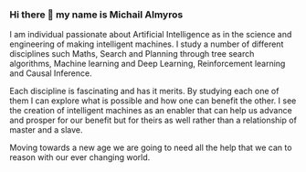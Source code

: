 ### Hi there 👋 my name is Michail Almyros

I am individual passionate about Artificial Intelligence as in the science and engineering of making intelligent machines. 
I study a number of different disciplines such Maths, Search and Planning through tree search algorithms, 
Machine learning and Deep Learning, Reinforcement learning and Causal Inference.

Each discipline is fascinating and has it merits. By studying each one of them I can explore what is possible and how one can benefit the other. I see the creation of intelligent machines as an enabler that can help us advance and prosper for our benefit but for theirs as well rather than a relationship of master and a slave.

Moving towards a new age we are going to need all the help that we can to reason with our ever changing world.
